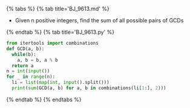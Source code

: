 {% tabs %}
{% tab title='BJ_9613.md' %}

* Given n positive integers, find the sum of all possible pairs of GCDs

{% endtab %}
{% tab title='BJ_9613.py' %}

```py
from itertools import combinations
def GCD(a, b):
  while(b):
    a, b = b, a % b
  return a
n = int(input())
for _ in range(n):
  li = list(map(int, input().split()))
  print(sum(GCD(a, b) for a, b in combinations(li[1:], 2)))
```

{% endtab %}
{% endtabs %}